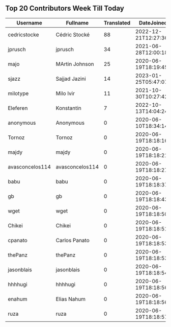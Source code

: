 ## Top 20 Contributors Week Till Today ##
|Username|Fullname|Translated|DateJoined|
|--------|--------|----------|----------|
|cedricstocke|Cédric Stocké|88|2022-12-21T12:27:36.|
|jprusch|jprusch|34|2021-06-28T12:00:18.|
|majo|MArtin Johnson|25|2020-06-19T18:19:45Z|
|sjazz|Sajjad Jazini|14|2023-01-25T05:47:07.|
|milotype|Milo Ivir|11|2021-10-30T10:27:42.|
|Eleferen|Konstantin|7|2022-10-13T14:04:24Z|
|anonymous|Anonymous|0|2020-06-10T18:34:14.|
|Tornoz|Tornoz|0|2020-06-19T18:18:16.|
|majdy|majdy|0|2020-06-19T18:18:21.|
|avasconcelos114|avasconcelos114|0|2020-06-19T18:18:27Z|
|babu|babu|0|2020-06-19T18:18:37.|
|gb|gb|0|2020-06-19T18:18:43.|
|wget|wget|0|2020-06-19T18:18:50Z|
|Chikei|Chikei|0|2020-06-19T18:18:51Z|
|cpanato|Carlos Panato|0|2020-06-19T18:18:53Z|
|thePanz|thePanz|0|2020-06-19T18:18:53Z|
|jasonblais|jasonblais|0|2020-06-19T18:18:54Z|
|hhhhugi|hhhhugi|0|2020-06-19T18:18:56.|
|enahum|Elias  Nahum|0|2020-06-19T18:18:56Z|
|ruza|ruza|0|2020-06-19T18:18:57.|
